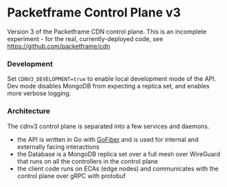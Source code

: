 # Packetframe Control Plane v3

Version 3 of the Packetframe CDN control plane. This is an incomplete experiment - for the real, currently-deployed code, see https://github.com/packetframe/cdn

### Development

Set `CDNV3_DEVELOPMENT=true` to enable local development mode of the API. Dev mode disables MongoDB from expecting a replica set, and enables more verbose logging.

### Architecture

The cdnv3 control plane is separated into a few services and daemons.

- the API is written in Go with [GoFiber](https://github.com/gofiber/fiber) and is used for internal and externally facing interactions
- the Database is a MongoDB replica set over a full mesh over WireGuard that runs on all the controllers in the control plane
- the client code runs on ECAs (edge nodes) and communicates with the control plane over gRPC with protobuf
